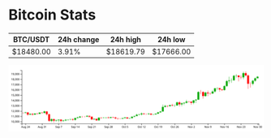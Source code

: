 # Bitcoin Stats

BTC/USDT|24h change|24h high|24h low|
|---|---|---|---|
|$18480.00|3.91%|$18619.79|$17666.00|

<img src="./chart.svg">
